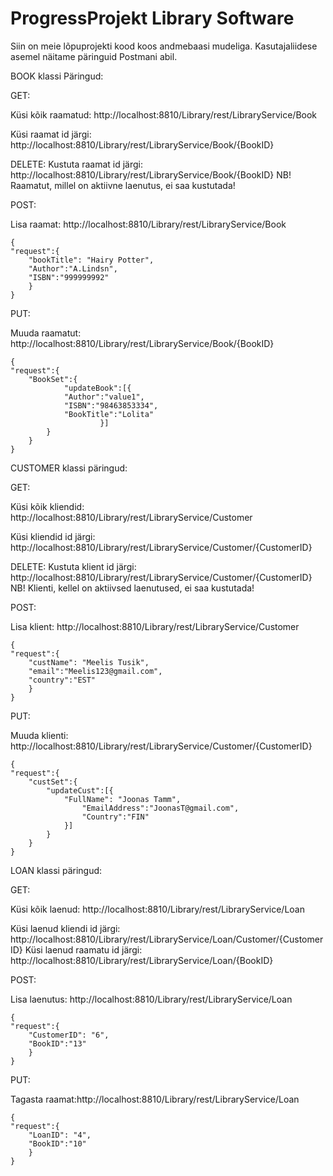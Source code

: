# ProgressProjekt Library Software

Siin on meie lõpuprojekti kood koos andmebaasi mudeliga. Kasutajaliidese asemel näitame päringuid Postmani abil.

BOOK klassi Päringud:

GET:

Küsi kõik raamatud: http://localhost:8810/Library/rest/LibraryService/Book

Küsi raamat id järgi: http://localhost:8810/Library/rest/LibraryService/Book/{BookID}

DELETE:
Kustuta raamat id järgi: http://localhost:8810/Library/rest/LibraryService/Book/{BookID}
NB! Raamatut, millel on aktiivne laenutus, ei saa kustutada!

POST:

Lisa raamat: http://localhost:8810/Library/rest/LibraryService/Book

	{
	"request":{
		"bookTitle": "Hairy Potter",
		"Author":"A.Lindsn",
		"ISBN":"999999992"
		}
	}

PUT:

Muuda raamatut: http://localhost:8810/Library/rest/LibraryService/Book/{BookID}

	{     
   	"request":{
      	"BookSet":{
         		"updateBook":[{
				"Author":"value1",
				"ISBN":"98463853334",
				"BookTitle":"Lolita"
            			}]
			}
   		}
	}

CUSTOMER klassi päringud:

GET:

Küsi kõik kliendid: http://localhost:8810/Library/rest/LibraryService/Customer

Küsi kliendid id järgi: http://localhost:8810/Library/rest/LibraryService/Customer/{CustomerID}

DELETE:
Kustuta klient id järgi: http://localhost:8810/Library/rest/LibraryService/Customer/{CustomerID}
NB! Klienti, kellel on aktiivsed laenutused, ei saa kustutada!

POST:

Lisa klient: http://localhost:8810/Library/rest/LibraryService/Customer
	
	{
	"request":{	
		"custName": "Meelis Tusik",
		"email":"Meelis123@gmail.com",
		"country":"EST"
		}
	}

PUT:

Muuda klienti: http://localhost:8810/Library/rest/LibraryService/Customer/{CustomerID}

	{	
	"request":{	
		"custSet":{		
			"updateCust":[{
				"FullName": "Joonas Tamm",
		        	"EmailAddress":"JoonasT@gmail.com",
		        	"Country":"FIN"
				}]
			}
		}
	}

LOAN klassi päringud:

GET:

Küsi kõik laenud: http://localhost:8810/Library/rest/LibraryService/Loan

Küsi laenud kliendi id järgi: http://localhost:8810/Library/rest/LibraryService/Loan/Customer/{CustomerID}
Küsi laenud raamatu id järgi: http://localhost:8810/Library/rest/LibraryService/Loan/{BookID}

POST:

Lisa laenutus: http://localhost:8810/Library/rest/LibraryService/Loan

	{	
	"request":{	
		"CustomerID": "6",
		"BookID":"13"
		}
	}

PUT:

Tagasta raamat:http://localhost:8810/Library/rest/LibraryService/Loan

	{
	"request":{	
		"LoanID": "4",
		"BookID":"10"
		}
	}	
